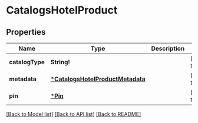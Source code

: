 # CatalogsHotelProduct

## Properties
Name | Type | Description | Notes
------------ | ------------- | ------------- | -------------
**catalogType** | **String!** |  | [default to null]
**metadata** | [***CatalogsHotelProductMetadata**](CatalogsHotelProductMetadata.md) |  | [default to null]
**pin** | [***Pin**](Pin.md) |  | [default to null]

[[Back to Model list]](../README.md#documentation-for-models) [[Back to API list]](../README.md#documentation-for-api-endpoints) [[Back to README]](../README.md)


